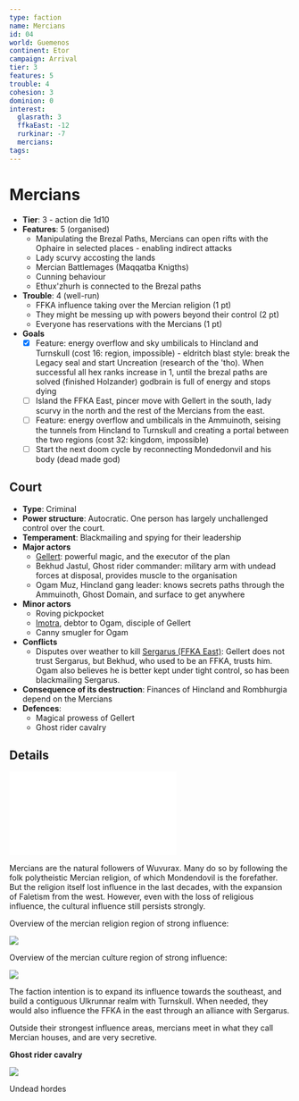 ```yaml
---
type: faction
name: Mercians
id: 04
world: Guemenos
continent: Etor
campaign: Arrival
tier: 3
features: 5
trouble: 4
cohesion: 3
dominion: 0
interest:
  glasrath: 3
  ffkaEast: -12
  rurkinar: -7
  mercians: 
tags: 
---
```


# Mercians

- **Tier**: 3 - action die 1d10
- **Features**: 5 (organised)
	- Manipulating the Brezal Paths, Mercians can open rifts with the Ophaire in selected places - enabling indirect attacks
	- Lady scurvy accosting the lands
	- Mercian Battlemages (Maqqatba Knigths)
	- Cunning behaviour
	- Ethux'zhurh is connected to the Brezal paths
- **Trouble**: 4 (well-run)
	- FFKA influence taking over the Mercian religion (1 pt)
	- They might be messing up with powers beyond their control (2 pt)
	- Everyone has reservations with the Mercians (1 pt)
- **Goals**
	- [x] Feature: energy overflow and sky umbilicals to Hincland and Turnskull (cost 16: region, impossible) - eldritch blast style: break the Legacy seal and start Uncreation (research of the 'tho). When successful all hex ranks increase in 1, until the brezal paths are solved (finished Holzander) godbrain is full of energy and stops dying
	- [ ] Island the FFKA East, pincer move with Gellert in the south, lady scurvy in the north and the rest of the Mercians from the east.
	- [ ] Feature: energy overflow and umbilicals in the Ammuinoth, seising the tunnels from Hincland to Turnskull and creating a portal between the two regions (cost 32: kingdom, impossible)
	- [ ] Start the next doom cycle by reconnecting Mondedonvil and his body (dead made god)

## Court

- **Type**: Criminal
- **Power structure**: Autocratic. One person has largely unchallenged control over the court.
- **Temperament**: Blackmailing and spying for their leadership
- **Major actors**
	- [Gellert](../npcs/gellert.md): powerful magic, and the executor of the plan
	- Bekhud Jastul, Ghost rider commander: military arm with undead forces at disposal, provides muscle to the organisation
	- Ogam Muz, Hincland gang leader: knows secrets paths through the Ammuinoth, Ghost Domain, and surface to get anywhere
- **Minor actors**
	- Roving pickpocket
	- [Imotra](../npcs/imortra.md), debtor to Ogam, disciple of Gellert
	- Canny smugler for Ogam
- **Conflicts**
	- Disputes over weather to kill [Sergarus (FFKA East)](../npcs/sergarus.md): Gellert does not trust Sergarus, but Bekhud, who used to be an FFKA, trusts him. Ogam also believes he is better kept under tight control, so has been blackmailing Sergarus.
- **Consequence of its destruction**: Finances of Hincland and Rombhurgia depend on the Mercians
- **Defences**:
	- Magical prowess of Gellert
	- Ghost rider cavalry


## Details

![Mercian](../context/cultures.md#Mercian)

Mercians are the natural followers of Wuvurax. Many do so by following the folk polytheistic Mercian religion, of which Mondendovil is the forefather. But the religion itself lost influence in the last decades, with the expansion of Faletism from the west. However, even with the loss of religious influence, the cultural influence still persists strongly.

Overview of the mercian religion region of strong influence:

![](https://i.imgur.com/tDZQ44x.png)


Overview of the mercian culture region of strong influence:

![](https://i.imgur.com/hd907oq.png)



The faction intention is to expand its influence towards the southeast, and build a contiguous Ulkrunnar realm with Turnskull. When needed, they would also influence the FFKA in the east through an alliance with Sergarus.

Outside their strongest influence areas, mercians meet in what they call Mercian houses, and are very secretive.

**Ghost rider cavalry**

![](https://i.imgur.com/WcyHmlf.png)

Undead hordes

